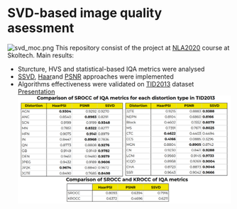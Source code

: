 # SVD-based image quality asessment
![svd_moc.png](img/svd_moc.png)
This repository consist of the project at [NLA2020](https://github.com/oseledets/nla2020) course at Skoltech. Main results:
- Sturcture, HVS and statistical-based IQA metrics were analysed
- [SSVD](https://www.sciencedirect.com/science/article/abs/pii/S0923596519300554), [Haar](https://www.sciencedirect.com/science/article/abs/pii/S0923596517302187)and [PSNR](https://www.sciencedirect.com/science/article/abs/pii/S1047320314000091) approaches were implemented
- Algorithms effectiveness were validated on [TID2013](http://www.ponomarenko.info/tid2013.htm) dataset
[Presentation](https://drive.google.com/drive/folders/1lTx0nObzD88G_kf451hHk5WlFLSOVxfN)
![comparison.png](img/comparison.png)
